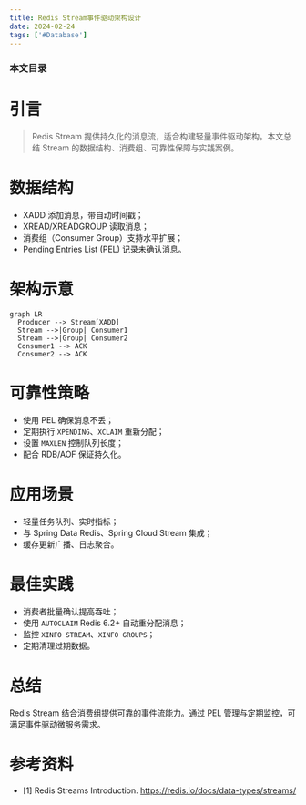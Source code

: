 ```yaml
---
title: Redis Stream事件驱动架构设计
date: 2024-02-24
tags: ['#Database']
---
```


### 本文目录
<!-- toc -->

# 引言
> Redis Stream 提供持久化的消息流，适合构建轻量事件驱动架构。本文总结 Stream 的数据结构、消费组、可靠性保障与实践案例。

# 数据结构
- XADD 添加消息，带自动时间戳；
- XREAD/XREADGROUP 读取消息；
- 消费组（Consumer Group）支持水平扩展；
- Pending Entries List (PEL) 记录未确认消息。

# 架构示意
```mermaid
graph LR
  Producer --> Stream[XADD]
  Stream -->|Group| Consumer1
  Stream -->|Group| Consumer2
  Consumer1 --> ACK
  Consumer2 --> ACK
```

# 可靠性策略
- 使用 PEL 确保消息不丢；
- 定期执行 `XPENDING`、`XCLAIM` 重新分配；
- 设置 `MAXLEN` 控制队列长度；
- 配合 RDB/AOF 保证持久化。

# 应用场景
- 轻量任务队列、实时指标；
- 与 Spring Data Redis、Spring Cloud Stream 集成；
- 缓存更新广播、日志聚合。

# 最佳实践
- 消费者批量确认提高吞吐；
- 使用 `AUTOCLAIM` Redis 6.2+ 自动重分配消息；
- 监控 `XINFO STREAM`、`XINFO GROUPS`；
- 定期清理过期数据。

# 总结
Redis Stream 结合消费组提供可靠的事件流能力。通过 PEL 管理与定期监控，可满足事件驱动微服务需求。

# 参考资料
- [1] Redis Streams Introduction. https://redis.io/docs/data-types/streams/
